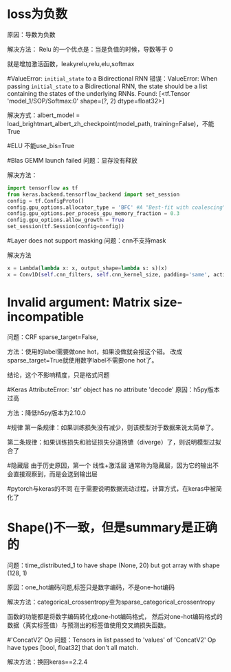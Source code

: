 # loss为负数
原因：导数为负数

解决方法： Relu 的一个优点是：当是负值的时候，导数等于 0

就是增加激活函数，leakyrelu,relu,elu,softmax

#ValueError:  `initial_state` to a Bidirectional RNN
错误：ValueError: When passing `initial_state` to a Bidirectional RNN, the state should be a list containing the states of the underlying RNNs. Found: [<tf.Tensor 'model_1/SOP/Softmax:0' shape=(?, 2) dtype=float32>]

解决方式：albert_model = load_brightmart_albert_zh_checkpoint(model_path, training=False)，不能True

#ELU
不能use_bis=True

#Blas GEMM launch failed 
问题：显存没有释放

解决方法：
```python
import tensorflow as tf
from keras.backend.tensorflow_backend import set_session
config = tf.ConfigProto()
config.gpu_options.allocator_type = 'BFC' #A "Best-fit with coalescing" algorithm, simplified from a version of dlmalloc.
config.gpu_options.per_process_gpu_memory_fraction = 0.3
config.gpu_options.allow_growth = True
set_session(tf.Session(config=config))
```

#Layer does not support masking
问题：cnn不支持mask

解决方法
```python
x = Lambda(lambda x: x, output_shape=lambda s: s)(x)
x = Conv1D(self.cnn_filters, self.cnn_kernel_size, padding='same', activation='relu')(x)
```

# Invalid argument: Matrix size-incompatible
问题：CRF sparse_target=False, 

方法：使用的label需要做one hot，如果没做就会报这个错。
改成sparse_target=True就使用数字label不需要one hot了。

结论，这个不影响精度，只是格式问题

#Keras AttributeError: 'str' object has no attribute 'decode'
原因：h5py版本过高

方法：降低h5py版本为2.10.0

#规律
第一条规律：如果训练损失没有减少，则该模型对于数据来说太简单了。

第二条规律：如果训练损失和验证损失分道扬镳（diverge）了，则说明模型过拟合了

#隐藏层
由于历史原因，第一个 线性+激活层 通常称为隐藏层，因为它的输出不会直接观察到，而是会送到输出层

#pytorch与keras的不同
在于需要说明数据流动过程，计算方式，在keras中被简化了

# Shape()不一致，但是summary是正确的
问题：time_distributed_1 to have shape (None, 20) but got array with shape (128, 1)

原因：one_hot编码问题,标签只是数字编码，不是one-hot编码

解决方法：categorical_crossentropy变为sparse_categorical_crossentropy

函数的功能都是将数字编码转化成one-hot编码格式，
然后对one-hot编码格式的数据（真实标签值）与预测出的标签值使用交叉熵损失函数。



#'ConcatV2' Op 
问题：Tensors in list passed to 'values' of 'ConcatV2' Op have types [bool, float32] that don't all match.

解决方法：换回keras==2.2.4